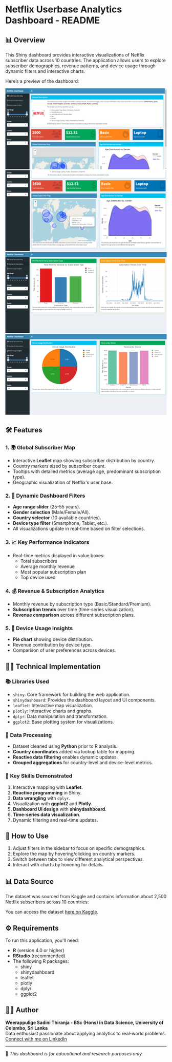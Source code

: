 # Netflix Userbase Analytics Dashboard - README

## 📊 Overview
This Shiny dashboard provides interactive visualizations of Netflix subscriber data across 10 countries. The application allows users to explore subscriber demographics, revenue patterns, and device usage through dynamic filters and interactive charts.

Here’s a preview of the dashboard:

![Dashboard Overview](netflix-userbase-dashboard-1.png)
![Dashboard Overview](netflix-userbase-dashboard-1.2.png)
![Dashboard Overview](netflix-userbase-dashboard-2.png)
![Dashboard Overview](netflix-userbase-dashboard-3.png)

## 🛠 Features

### 1. 🌍 **Global Subscriber Map**
- Interactive **Leaflet** map showing subscriber distribution by country.
- Country markers sized by subscriber count.
- Tooltips with detailed metrics (average age, predominant subscription type).
- Geographic visualization of Netflix's user base.

### 2. 🔧 **Dynamic Dashboard Filters**
- **Age range slider** (25-55 years).
- **Gender selection** (Male/Female/All).
- **Country selector** (10 available countries).
- **Device type filter** (Smartphone, Tablet, etc.).
- All visualizations update in real-time based on filter selections.

### 3. 📈 **Key Performance Indicators**
- Real-time metrics displayed in value boxes:
  - Total subscribers
  - Average monthly revenue
  - Most popular subscription plan
  - Top device used

### 4. 💰 **Revenue & Subscription Analytics**
- Monthly revenue by subscription type (Basic/Standard/Premium).
- **Subscription trends** over time (time-series visualization).
- **Revenue comparison** across different subscription plans.

### 5. 📱 **Device Usage Insights**
- **Pie chart** showing device distribution.
- Revenue contribution by device type.
- Comparison of user preferences across devices.

## 🧑‍💻 Technical Implementation

### 📚 **Libraries Used**
- `shiny`: Core framework for building the web application.
- `shinydashboard`: Provides the dashboard layout and UI components.
- `leaflet`: Interactive map visualization.
- `plotly`: Interactive charts and graphs.
- `dplyr`: Data manipulation and transformation.
- `ggplot2`: Base plotting system for visualizations.

### 🧹 **Data Processing**
- Dataset cleaned using **Python** prior to R analysis.
- **Country coordinates** added via lookup table for mapping.
- **Reactive data filtering** enables dynamic updates.
- **Grouped aggregations** for country-level and device-level metrics.

### 🎯 **Key Skills Demonstrated**
1. Interactive mapping with **Leaflet**.
2. **Reactive programming** in Shiny.
3. **Data wrangling** with `dplyr`.
4. Visualization with **ggplot2** and **Plotly**.
5. **Dashboard UI design** with **shinydashboard**.
6. **Time-series data visualization**.
7. Dynamic filtering and real-time updates.

## 📝 How to Use
1. Adjust filters in the sidebar to focus on specific demographics.
2. Explore the map by hovering/clicking on country markers.
3. Switch between tabs to view different analytical perspectives.
4. Interact with charts by hovering for details.

## 📊 Data Source
The dataset was sourced from Kaggle and contains information about 2,500 Netflix subscribers across 10 countries:

You can access the dataset [here on Kaggle](https://www.kaggle.com/datasets/riturajsingh99/netflix-userbase).

## ⚙️ Requirements
To run this application, you'll need:
- **R** (version 4.0 or higher)
- **RStudio** (recommended)
- The following R packages:
  - shiny
  - shinydashboard
  - leaflet
  - plotly
  - dplyr
  - ggplot2


## 👩‍💻 Author

**Weerappulige Sadini Thiranja - BSc (Hons) in Data Science, University of Colombo, Sri Lanka**  
Data enthusiast passionate about applying analytics to real-world problems.  
[Connect with me on LinkedIn](https://www.linkedin.com/in/sadini-thiranja-b028662a1/)

---

📌 *This dashboard is for educational and research purposes only.*
